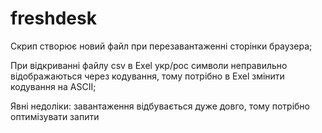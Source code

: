 # freshdesk

Скрип створює новий файл при перезавантаженні сторінки браузера;

При відкриванні файлу csv в Exel укр/рос символи неправильно відображаються через кодування, тому потрібно в Exel змінити кодування на ASCII;

Явні недоліки: завантаження відбувається дуже довго, тому потрібно оптимізувати запити
